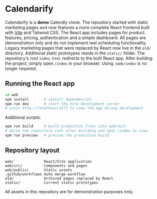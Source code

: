 # Calendarify

Calendarify is a **demo** Calendly clone. The repository started with static
marketing pages and now features a more complete React frontend built with
[Vite](https://vitejs.dev/) and Tailwind CSS. The React app includes pages for
product features, pricing, authentication and a simple dashboard. All pages are
demonstration only and do not implement real scheduling functionality.
Legacy marketing pages that were replaced by React now live in the `old/` directory.
Additional static prototypes reside in the `static/` folder.
The repository's root `index.html` redirects to the built React app. After
building the project, simply open `/index` in your browser. Using `/web/index`
is no longer required.

## Running the React app

```bash
cd web
npm install       # install dependencies
npm run dev       # start the Vite development server
# visit http://localhost:5173 to view the app during development
```

Additional scripts:

```bash
npm run build     # build production files into web/dist
# Serve the repository root after building and open /index to view
npm run preview   # preview the production build
```

## Repository layout

```
web/              React/Vite application
web/src/          Components and pages
web/public/       Static assets
.github/workflows Auto merge workflow
old/              Archived pages replaced by React
static/           Current static prototypes
```

All assets in this repository are for demonstration purposes only.
